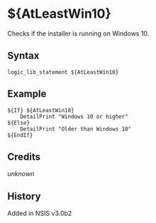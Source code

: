 # ${AtLeastWin10}

Checks if the installer is running on Windows 10.

## Syntax

    logic_lib_statement ${AtLeastWin10}

## Example

    ${If} ${AtLeastWin10}
        DetailPrint "Windows 10 or higher"
    ${Else}
        DetailPrint "Older than Windows 10"
    ${EndIf}

## Credits

*unknown*

## History

Added in NSIS v3.0b2
